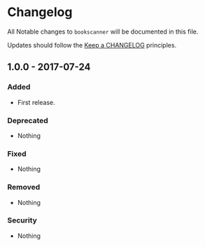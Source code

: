 # Changelog

All Notable changes to `bookscanner` will be documented in this file.

Updates should follow the [Keep a CHANGELOG](http://keepachangelog.com/) principles.

## 1.0.0 - 2017-07-24

### Added
- First release.

### Deprecated
- Nothing

### Fixed
- Nothing

### Removed
- Nothing

### Security
- Nothing
